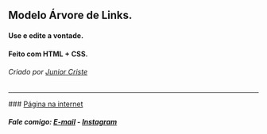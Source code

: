 ## Modelo Árvore de Links.
#### Use e edite a vontade.
#### Feito com HTML + CSS. 

###### Criado por <a href="https://github.com/juniorcriste">Junior Criste</a>
<hr />
### <a href="https://www.informaticode.store/arvore">Página na internet</a>

##### Fale comigo: <a href="mailto:informaticode@gmail.com">E-mail</a> - <a href="https://www.instagram.com/myself.junior/">Instagram</a>

